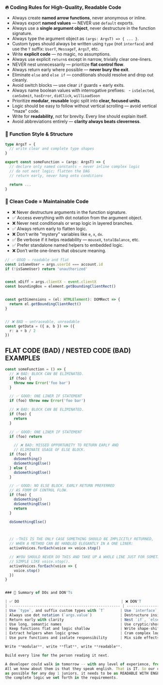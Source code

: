 ### 🔥 Coding Rules for High-Quality, Readable Code

- Always create **named arrow functions**, never anonymous or inline.
- Always export **named values** — NEVER use `default` exports.
- Always use a **single argument object**, never destructure in the function signature.
- Always type the argument object as `(args: ArgsT) => { ... }`.
- Custom types should always be written using `type` (not `interface`) and use the `T` suffix: `UserT`, `MessageT`, `ArgsT`, etc.
- Write **explicit code** — no magic, no assumptions.
- Always use explicit `return`s except in narrow, trivially clear one-liners.
- NEVER nest unnecessarily — prioritize **flat control flow**.
- Always return early where possible — **never bury the exit**.
- Eliminate `else` and `else if` — conditionals should resolve and drop out cleanly.
- Avoid switch blocks — use clear `if` guards + early exits.
- Always name boolean values with interrogative prefixes:
  - `isSelected`, `canSubmit`, `hasError`, `didClick`, `willLoadSoon`
- Prioritize **modular**, **reusable** logic split into **clear, focused units**.
- Logic should be easy to follow without vertical scrolling — avoid vertical "maze" code.
- Write for **readability**, not for brevity. Every line should explain itself.
- Avoid abbreviations entirely — **clarity always beats cleverness**.

### 📁 Function Style & Structure

```ts
type ArgsT = {
  // write clear and complete type shapes
}

export const someFunction = (args: ArgsT) => {
  // declare only named constants — never inline complex logic
  // do not nest logic; flatten the DAG
  // return early, never hang onto conditions

  return ...
}
```

### 🧼 Clean Code = Maintainable Code

- ❌ Never destructure arguments in the function signature.
- ✅ Access everything with dot notation from the argument object.
- ❌ Never nest conditionals or wrap logic in layered branches.
- ✅ Always return early to flatten logic.
- ❌ Don't write "mystery" variables like `e`, `x`, `dx`.
- ✅ Be verbose if it helps readability — `mouseX`, `totalBalance`, etc.
- ✅ Prefer standalone named helpers to embedded logic.
- ❌ Don’t write one-liners that obscure meaning.

```ts
// ✅ GOOD — readable and flat
const isSameUser = args.userId === account.id
if (!isSameUser) return 'unauthorized'


const xDiff = args.clientX - event.clientX
const boundingBox = element.getBoundingClientRect()


const getDimensions = (el: HTMLElement): DOMRect => {
  return el.getBoundingClientRect()
}


// ❌ BAD — untraceable, unreadable
const getData = ({ a, b }) => ({
  r: a + b / 2
})
```

## FLAT CODE (BAD) / NESTED CODE (BAD) EXAMPLES

```js
const someFunction = () => {
  // ❌ BAD: BLOCK CAN BE ELIMINATED.
  if (foo) {
    throw new Error('foo bar')
  }

  // ✅ GOOD: ONE LINER IF STATEMENT
  if (foo) throw new Error('foo bar')

  // ❌ BAD: BLOCK CAN BE ELIMINATED.
  if (foo) {
    return
  }

  // ✅ GOOD: ONE LINER IF STATEMENT
  if (foo) return

    // ❌ BAD: MISSED OPPORTUNITY TO RETURN EARLY AND
    // ELIMINATE USAGE OF ELSE BLOCK.
  if (foo) {
    doSomething()
    doSomethingElse()
  } else {
    doSomethingElse()
  }

  // ✅ GOOD: NO ELSE BLOCK. EARLY RETURN PREFERRED
  // AS FORM OF CONTROL FLOW.
  if (foo) {
    doSomething()
    doSomethingElse()
    return
  }

  doSomethingElse()



  // ✅THIS IS THE ONLY CASE SOMETHING SHOULD BE IMPLICITLY RETURNED,
  // WHEN A METHOD CAN BE HANDLED ELEGANTLY IN A ONE LINER:
  activeVoices.forEach(voice => voice.stop()

  // ❌YOU SHOULD NEVER DO THIS AND TAKE UP A WHOLE LINE JUST FOR SOMETHING
  // SIMPLE LIKE voice.stop().
  activeVoices.forEach(voice => {
    voice.stop()
  })
}


### 📌 Summary of DOs and DON'Ts

| ✅ DO                                               | ❌ DON'T                                     |
| --------------------------------------------------- | -------------------------------------------- |
| Use `type`, and suffix custom types with `T`       | Use `interface`, omit type names             |
| Always use dot notation (`args.value`)             | Destructure inside the function signature     |
| Return early with clarity                          | Nest `if`, `else`, `switch`, etc. unnecessarily |
| Use long, semantic names                           | Use cryptic/short variable names             |
| Keep functions flat and logic shallow              | Write shape-shifting, nested logic blocks     |
| Extract helpers when logic grows                   | Cram complex logic inline                     |
| Use pure functions and isolate responsibility      | Mix side effects or responsibilities         |

Write **modular**, write **flat**, write **readable**.

Build every line for the person reading it next.

A developer could walk in tomorrow -- with any level of experience, from any cultural background, from any walk of life.
All we know about them is that they speak english. That is IT. So our code needs to be as EASY to visually parse / follow
as possible for any day 1 juniors, it needs to be as READABLE WITH ENGLISH LANGUAGE as possible, and it needs to achieve
the complete logic we set forth in the requirements.
